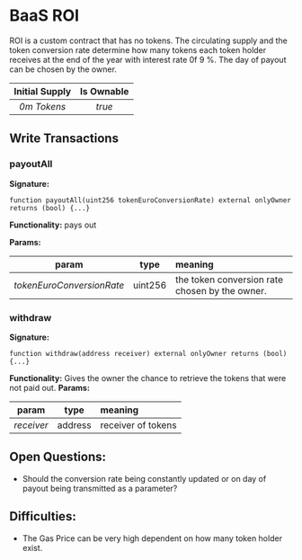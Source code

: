 # BaaS ROI

ROI is a custom contract that has no tokens. The circulating supply and
the token conversion rate determine how many tokens each token holder receives
at the end of the year with interest rate 0f 9 %. The day of payout can be 
chosen by the owner.

**Initial Supply**  | **Is Ownable** 
| :-------------: |:-------------:| 
*0m Tokens* | *true*

## Write Transactions

### payoutAll
**Signature:** 
    
    function payoutAll(uint256 tokenEuroConversionRate) external onlyOwner returns (bool) {...}
    
**Functionality:** pays out 

**Params:**

param | type | meaning
| :-------------: |:-------------:|:-------------|
*tokenEuroConversionRate* | uint256 | the token conversion rate chosen by the owner.



###  withdraw
**Signature:**

    function withdraw(address receiver) external onlyOwner returns (bool) {...}

**Functionality:** Gives the owner the chance to retrieve the tokens that were not paid out.
**Params:** 

param | type | meaning
| :-------------: |:-------------:|:-------------|
*receiver* | address | receiver of tokens

  
    
**Open Questions:**
---
* Should the conversion rate being constantly updated or on day of payout being transmitted as a parameter? 

**Difficulties:**
---
* The Gas Price can be very high dependent on how many token holder exist. 